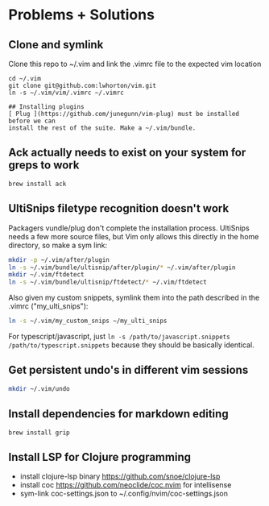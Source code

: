 # Problems + Solutions

## Clone and symlink

Clone this repo to ~/.vim and link the .vimrc file to the expected vim location

```
cd ~/.vim
git clone git@github.com:lwhorton/vim.git
ln -s ~/.vim/vim/.vimrc ~/.vimrc

## Installing plugins
[ Plug ](https://github.com/junegunn/vim-plug) must be installed before we can
install the rest of the suite. Make a ~/.vim/bundle.
```

## Ack actually needs to exist on your system for greps to work

```
brew install ack
```

## UltiSnips filetype recognition doesn't work

Packagers vundle/plug don't complete the installation process. UltiSnips needs a
few more source files, but Vim only allows this directly in the home directory,
so make a sym link:

```bash
mkdir -p ~/.vim/after/plugin
ln -s ~/.vim/bundle/ultisnip/after/plugin/* ~/.vim/after/plugin
mkdir ~/.vim/ftdetect
ln -s ~/.vim/bundle/ultisnip/ftdetect/* ~/.vim/ftdetect
```

Also given my custom snippets, symlink them into the path described in the
.vimrc ("my_ulti_snips"):

```bash
ln -s ~/.vim/my_custom_snips ~/my_ulti_snips
```

For typescript/javascript, just `ln -s /path/to/javascript.snippets
/path/to/typescript.snippets` because they should be basically identical.

## Get persistent undo's in different vim sessions
```bash
mkdir ~/.vim/undo
```

## Install dependencies for markdown editing
`brew install grip`

## Install LSP for Clojure programming

- install clojure-lsp binary https://github.com/snoe/clojure-lsp
- install coc https://github.com/neoclide/coc.nvim for intellisense
- sym-link coc-settings.json to ~/.config/nvim/coc-settings.json

